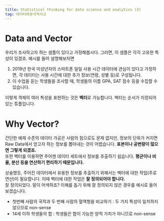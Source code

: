 ```yaml
---
title: Statistical thinking for data science and analytics (3)
tag: 데이터와분석적사고
---
```


# Data and Vector
우리가 조사하고자 하는 샘플이 있다고 가정해봅시다. 그러면, 이 샘플은 각각 고유한 특성이 있겠죠. 예시를 들어 설명해보자면

1. 2019년 한국 미성년자의 스마트폰 일일 사용 시간 데이터에 관심이 있다고 가정하면, 각 데이터는 사용 시간에 대한 추가 정보(연령, 성별 등)로 구성됩니다.
2. 이 수업을 듣는 학생들을 조사할 때, 학생들의 이름 GPA, SAT 점수 등을 수집할 수 있습니다.

이렇게 객체의 여러 특성을 표현하는 것은 **벡터**로 가능합니다.
벡터는 순서가 지정되어 있는 튜플입니다.

# Why Vector?
간단한 예제 수준의 데이터 가공은 사람의 힘으로도 문제 없지만, 정보의 단위가 커지면 Raw Data에서 얻고자 하는 정보를 뽑아내는 것이 어렵습니다. **표본이나 공변량이 많으면 그렇게 되겠죠.**   
또한 벡터를 이용하면 주어젠 데이터 세트에서 정보를 추출하기 쉽습니다. **평균이나 비율, 분산 등을 연산하기 편리하기 때문입니다.**

상술했듯, 주어진 데이터에서 유용한 정보를 추출하기 위해서는 벡터에 대한 작업(주로 연산)이 필요합니다.
이때 벡터에 대한 작업은 **잘 정의되어야 합니다.**   
잘 정의되었다. 말이 어색하죠? 이해를 돕기 위해 잘 정의되지 않은 경우를 예시로 들어보겠습니다.
* 첫번째 사람의 국적과 두 번째 사람의 혈액형을 비교하기 : 두 가지 특성이 일치하지 않으므로 non-sense
* 14세 이하 학생들의 합 : 학생들은 합이 가능한 양적 가치가 아니므로 non-sense
